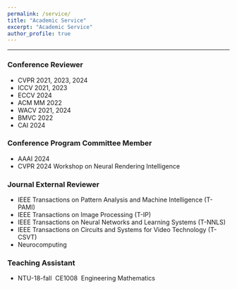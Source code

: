 ```yaml
---
permalink: /service/
title: "Academic Service"
excerpt: "Academic Service"
author_profile: true
---
```



------

### Conference Reviewer

* CVPR 2021, 2023, 2024
* ICCV 2021, 2023
* ECCV 2024
* ACM MM 2022
* WACV 2021, 2024
* BMVC 2022
* CAI 2024


### Conference Program Committee Member

* AAAI 2024
* CVPR 2024 Workshop on Neural Rendering Intelligence


### Journal External Reviewer

* IEEE Transactions on Pattern Analysis and Machine Intelligence (T-PAMI)
* IEEE Transactions on Image Processing (T-IP)
* IEEE Transactions on Neural Networks and Learning Systems (T-NNLS)
* IEEE Transactions on Circuits and Systems for Video Technology (T-CSVT)
* Neurocomputing




### Teaching Assistant
* NTU-18-fall &nbsp;CE1008 &nbsp;Engineering Mathematics

